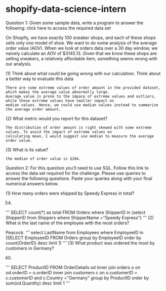 # shopify-data-science-intern

Question 1: Given some sample data, write a program to answer the following: click here to access the required data set

On Shopify, we have exactly 100 sneaker shops, and each of these shops sells only one model of shoe. We want to do some analysis of the average order value (AOV). When we look at orders data over a 30 day window, we naively calculate an AOV of $3145.13. Given that we know these shops are selling sneakers, a relatively affordable item, something seems wrong with our analysis. 

(1) Think about what could be going wrong with our calculation. Think about a better way to evaluate this data. 

    There are some extreme values of order amount in the provided dataset, which makes the average value abnormally large. 
    Average value is prone to the impace of extreme values and outliers, while these extreme values have smaller impact on 
    median values. Hence, we could use median values instead to summarize the average order amount. 
    
(2) What metric would you report for this dataset?

    The distribution of order amount is right skewed with some extreme values. To avoid the impact of extreme values on 
    calculating mean, I would suggest use median to measure the average order value. 

(3) What is its value?

    the median of order value is $284.


Question 2: For this question you’ll need to use SQL. Follow this link to access the data set required for the challenge. Please use queries to answer the following questions. Paste your queries along with your final numerical answers below.

(1) How many orders were shipped by Speedy Express in total?

54.
'''
SELECT count(*) as total FROM Orders where ShipperID in (select ShipperID from Shippers where ShipperName ="Speedy   Express")
'''
(2) What is the last name of the employee with the most orders?

Peacock.
'''
select LastName from Employees where EmployeeID in (SELECT EmployeeID FROM Orders group by EmployeeID order by count(OrderID) desc limit 1)
'''
(3) What product was ordered the most by customers in Germany?

40. 
'''
SELECT ProductID FROM OrderDetails od inner join orders o on od.orderID = o.orderID 
inner join customers c on o.customerID = c.customerID and c.Country ="Germany"
group by ProductID 
order by sum(od.Quantity) desc
limit 1
'''
